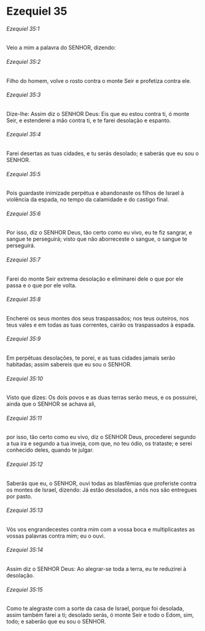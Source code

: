 # Ezequiel 35

###### Ezequiel 35:1

Veio a mim a palavra do SENHOR, dizendo:

###### Ezequiel 35:2

Filho do homem, volve o rosto contra o monte Seir e profetiza contra ele.

###### Ezequiel 35:3

Dize-lhe: Assim diz o SENHOR Deus: Eis que eu estou contra ti, ó monte Seir, e estenderei a mão contra ti, e te farei desolação e espanto.

###### Ezequiel 35:4

Farei desertas as tuas cidades, e tu serás desolado; e saberás que eu sou o SENHOR.

###### Ezequiel 35:5

Pois guardaste inimizade perpétua e abandonaste os filhos de Israel à violência da espada, no tempo da calamidade e do castigo final.

###### Ezequiel 35:6

Por isso, diz o SENHOR Deus, tão certo como eu vivo, eu te fiz sangrar, e sangue te perseguirá; visto que não aborreceste o sangue, o sangue te perseguirá.

###### Ezequiel 35:7

Farei do monte Seir extrema desolação e eliminarei dele o que por ele passa e o que por ele volta.

###### Ezequiel 35:8

Encherei os seus montes dos seus traspassados; nos teus outeiros, nos teus vales e em todas as tuas correntes, cairão os traspassados à espada.

###### Ezequiel 35:9

Em perpétuas desolações, te porei, e as tuas cidades jamais serão habitadas; assim sabereis que eu sou o SENHOR.

###### Ezequiel 35:10

Visto que dizes: Os dois povos e as duas terras serão meus, e os possuirei, ainda que o SENHOR se achava ali,

###### Ezequiel 35:11

por isso, tão certo como eu vivo, diz o SENHOR Deus, procederei segundo a tua ira e segundo a tua inveja, com que, no teu ódio, os trataste; e serei conhecido deles, quando te julgar.

###### Ezequiel 35:12

Saberás que eu, o SENHOR, ouvi todas as blasfêmias que proferiste contra os montes de Israel, dizendo: Já estão desolados, a nós nos são entregues por pasto.

###### Ezequiel 35:13

Vós vos engrandecestes contra mim com a vossa boca e multiplicastes as vossas palavras contra mim; eu o ouvi.

###### Ezequiel 35:14

Assim diz o SENHOR Deus: Ao alegrar-se toda a terra, eu te reduzirei à desolação.

###### Ezequiel 35:15

Como te alegraste com a sorte da casa de Israel, porque foi desolada, assim também farei a ti; desolado serás, ó monte Seir e todo o Edom, sim, todo; e saberão que eu sou o SENHOR.

